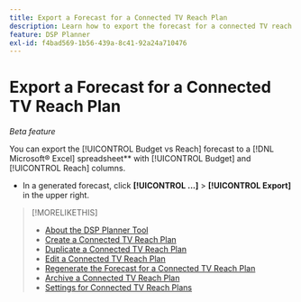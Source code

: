 ```yaml
---
title: Export a Forecast for a Connected TV Reach Plan
description: Learn how to export the forecast for a connected TV reach plan.
feature: DSP Planner
exl-id: f4bad569-1b56-439a-8c41-92a24a710476
---
```

# Export a Forecast for a Connected TV Reach Plan

*Beta feature*

You can export the [!UICONTROL Budget vs Reach] forecast to a [!DNL Microsoft® Excel] spreadsheet** with [!UICONTROL Budget] and [!UICONTROL Reach] columns.

* In a generated forecast, click **[!UICONTROL ...]** > **[!UICONTROL Export]** in the upper right. 

>[!MORELIKETHIS]
>
>* [About the DSP Planner Tool](planner-about.md)
>* [Create a Connected TV Reach Plan](planner-create.md)
>* [Duplicate a Connected TV Reach Plan](planner-duplicate.md)
>* [Edit a Connected TV Reach Plan](planner-edit.md)
>* [Regenerate the Forecast for a Connected TV Reach Plan](planner-forecast.md)
>* [Archive a Connected TV Reach Plan](planner-archive.md)
>* [Settings for Connected TV Reach Plans](planner-settings.md)
